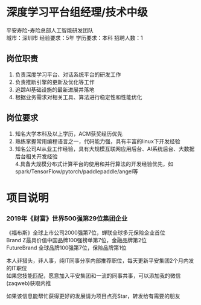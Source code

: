 # 深度学习平台组经理/技术中级
平安寿险-寿险总部人工智能研发团队  
城市：深圳市 经验要求：5年 学历要求：本科  招聘人数：1

## 岗位职责
1. 负责深度学习平台、对话系统平台的研发工作   
2. 负责推断引擎的更新及优化等工作   
3. 追踪AI基础设施的最新进展并落地   
4. 根据业务需求对相关工具、算法进行稳定性和性能优化

## 岗位要求
1. 知名大学本科及以上学历，ACM获奖经历优先   
2. 熟练掌握常用编程语言之一，代码能力强，具有丰富的linux下开发经验   
3. 知名公司AI从业工作经验，具有大规模互联网应用后台、AI系统后台、大数据后台相关开发经验   
4.具备大规模分布式计算平台的使用和并行算法的开发经验优先，如spark/TensorFlow/pytorch/paddlepaddle/angel等

# 项目说明

### 2019年《财富》世界500强第29位集团企业
《福布斯》全球上市公司2000强第7位，蝉联全球多元保险企业首位  
Brand Z最具价值中国品牌100强榜单第7位，金融品牌第2位  
FutureBrand 全球品牌100强第7位，保险品牌第1位

本人非猎头，非人事，纯IT同事分享内部推荐职位，每天更新平安集团2个月内发的IT职位  
如果您技能匹配，愿意加入平安集团和一流的同事共事，可以添加我的微信(zaqweb)获取内推 

如果该信息能帮忙获得更好的发展请为项目点亮Star，转发给有需要的朋友




